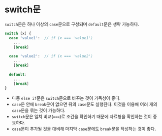 # switch문
`switch`문은 하나 이상의 `case`문으로 구성되며 `default`문은 생략 가능하다.
```js
switch (x) {
  case 'value1':  // if (x === 'value1')
    ...
    [break]
    
  case 'value2':  // if (x === 'value2')
    ...
    [break]
    
  default:
    ...
    [break]
}
```
- 다중 `else if`문은 `switch`문으로 바꾸는 것이 가독성이 좋다.
- `case`문 안에 `break`문이 없으면 뒤의 `case`문도 실행된다. 이것을 이용해 여러 개의 `case`문을 묶는 것이 가능하다.
- `switch`문은 일치 비교(`===`)로 조건을 확인하기 때문에 자료형을 확인하는 것이 중요하다.
- `case`문이 추가될 것을 대비해 마지막 `case`문에도 `break`문을 작성하는 것이 좋다.
